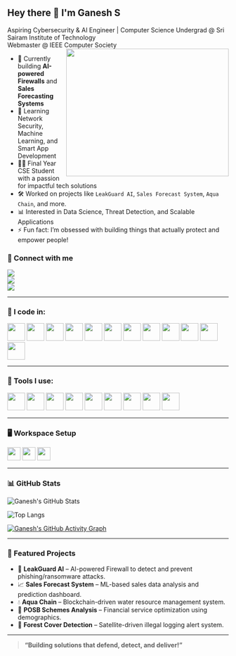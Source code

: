 <!-- ## Hi there 👋 -->

## Hey there 👋 I'm Ganesh S

Aspiring Cybersecurity & AI Engineer | Computer Science Undergrad @ Sri Sairam Institute of Technology  
Webmaster @ IEEE Computer Society  
<img align="right" width="370" height="290" src="https://raw.githubusercontent.com/devicons/devicon/master/icons/techstack/techstack-animated.gif">

- 🔭 Currently building **AI-powered Firewalls** and **Sales Forecasting Systems**
- 🌱 Learning Network Security, Machine Learning, and Smart App Development
- 👨‍💻 Final Year CSE Student with a passion for impactful tech solutions
- 🛠️ Worked on projects like `LeakGuard AI`, `Sales Forecast System`, `Aqua Chain`, and more.
- 📊 Interested in Data Science, Threat Detection, and Scalable Applications
- ⚡ Fun fact: I’m obsessed with building things that actually protect and empower people!

### 🔗 Connect with me  
[<img src="https://img.shields.io/badge/LinkedIn-0077B5?style=for-the-badge&logo=linkedin&logoColor=white" />](https://www.linkedin.com/in/your-link)  
[<img src="https://img.shields.io/badge/GitHub-000000?style=for-the-badge&logo=github&logoColor=white"/>](https://github.com/your-github)  
[<img src="https://img.shields.io/badge/IEEE-CS-blue?style=for-the-badge&logo=ieee&logoColor=white"/>](https://www.ieee.org/)

---

### 🧠 I code in:
<img height="40" src="https://img.icons8.com/color/48/python.png"/> <img height="40" src="https://img.icons8.com/color/48/c-programming.png"/> <img height="40" src="https://img.icons8.com/color/48/c-plus-plus-logo.png"/> <img height="40" src="https://img.icons8.com/color/48/java-coffee-cup-logo.png"/> <img height="40" src="https://img.icons8.com/color/48/javascript.png"/> <img height="40" src="https://img.icons8.com/color/48/html-5.png"/> <img height="40" src="https://img.icons8.com/color/48/css3.png"/> <img height="40" src="https://img.icons8.com/color/48/mysql-logo.png"/> <img height="40" src="https://img.icons8.com/color/48/nodejs.png"/> <img height="40" src="https://img.icons8.com/color/48/react-native.png"/> <img height="40" src="https://img.icons8.com/color/48/firebase.png"/> <img height="40" src="https://img.icons8.com/color/48/mongodb.png"/>

---

### 🧰 Tools I use:
<img height="40" src="https://img.icons8.com/color/48/visual-studio-code-2019.png"/> <img height="40" src="https://img.icons8.com/color/48/pycharm.png"/> <img height="40" src="https://img.icons8.com/color/48/git.png"/> <img height="40" src="https://img.icons8.com/dusk/64/anaconda.png"/> <img height="40" src="https://img.icons8.com/color/48/figma--v1.png"/> <img height="40" src="https://img.icons8.com/doodle/48/adobe-photoshop.png"/> <img height="40" src="https://img.icons8.com/color/48/notion--v1.png"/> <img height="40" src="https://img.icons8.com/color/48/netlify.png"/> <img height="40" src="https://img.icons8.com/color/48/vercel.png"/>

---

### 🖥️ Workspace Setup
<img height="30" src="https://img.shields.io/badge/Windows-11-%230078D6?style=for-the-badge&logo=windows&logoColor=white"/>  
<img height="30" src="https://img.shields.io/badge/AMD-Ryzen_5_4600H-ED1C24?style=for-the-badge&logo=amd&logoColor=white"/>  
<img height="30" src="https://img.shields.io/badge/NVIDIA-GTX_1650-76B900?style=for-the-badge&logo=nvidia&logoColor=white"/>  

---

### 📊 GitHub Stats

![Ganesh's GitHub Stats](https://github-readme-stats.vercel.app/api?username=your-github&show_icons=true&theme=react&hide=issues,contribs)

![Top Langs](https://github-readme-stats.vercel.app/api/top-langs/?username=your-github&layout=compact&theme=react)

[![Ganesh's GitHub Activity Graph](https://github-readme-activity-graph.vercel.app/graph?username=your-github&bg_color=000000&color=ffffff&line=51f565&point=ffffff&area=true&hide_border=true)](https://github.com/ashutosh00710/github-readme-activity-graph)

---

### 🚀 Featured Projects

- 🔐 **LeakGuard AI** – AI-powered Firewall to detect and prevent phishing/ransomware attacks.  
- 📈 **Sales Forecast System** – ML-based sales data analysis and prediction dashboard.  
- 💧 **Aqua Chain** – Blockchain-driven water resource management system.  
- 📮 **POSB Schemes Analysis** – Financial service optimization using demographics.  
- 🌳 **Forest Cover Detection** – Satellite-driven illegal logging alert system.  

---

> **“Building solutions that defend, detect, and deliver!”**



<!--
**Ganesh030106/Ganesh030106** is a ✨ _special_ ✨ repository because its `README.md` (this file) appears on your GitHub profile.

Here are some ideas to get you started:

- 🔭 I’m currently working on ...
- 🌱 I’m currently learning ...
- 👯 I’m looking to collaborate on ...
- 🤔 I’m looking for help with ...
- 💬 Ask me about ...
- 📫 How to reach me: ...
- 😄 Pronouns: ...
- ⚡ Fun fact: ...
-->
